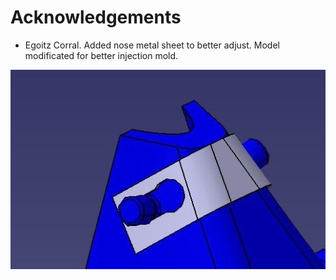 # Acknowledgements
* Egoitz Corral. Added nose metal sheet to better adjust. Model modificated for better injection mold.

![](media/contrib/egoitzNose.jpg)